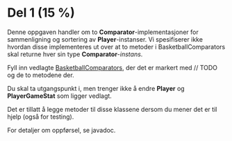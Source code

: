 # Del 1  (15 %)

Denne oppgaven handler om to **Comparator**-implementasjoner for sammenligning og sortering av **Player**-instanser.
Vi spesifiserer ikke hvordan disse implementeres ut over at to metoder i BasketballComparators
skal returne hver sin type **Comparator**-*instans*.

Fyll inn vedlagte [BasketballComparators](BasketballComparators.java), der det er markert med // TODO og de to metodene der.

Du skal ta utgangspunkt i, men trenger ikke å endre **Player** og **PlayerGameStat** som ligger vedlagt.

Det er tillatt å legge metoder til disse klassene dersom du mener det er til hjelp (også for testing).

For detaljer om oppførsel, se javadoc.
